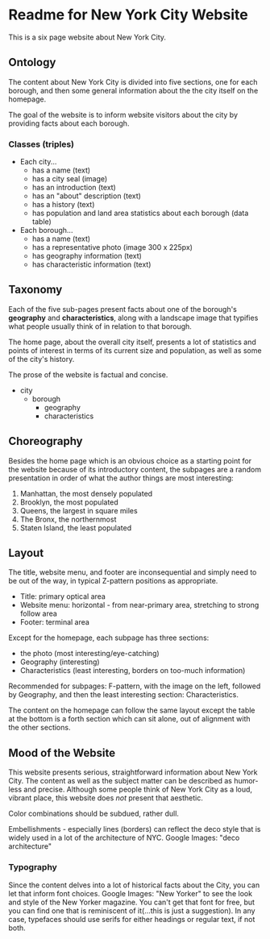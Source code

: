 # Readme for New York City Website

This is a six page website about New York City.  

## Ontology

The content about New York City is divided into five sections, one for each borough, and then some general information about the the city itself on the homepage.

The goal of the website is to inform website visitors about the city by providing facts about each borough.

### Classes (triples)

- Each city...
  - has a name (text)
  - has a city seal (image)
  - has an introduction (text)
  - has an "about" description (text)
  - has a history (text)
  - has population and land area statistics about each borough (data table)
- Each borough...
  - has a name (text)
  - has a representative photo (image 300 x 225px)
  - has geography information (text)
  - has characteristic information (text)

## Taxonomy

Each of the five sub-pages present facts about one of the borough's **geography** and **characteristics**, along with a landscape image that typifies what people usually think of in relation to that borough.  

The home page, about the overall city itself, presents a lot of statistics and points of interest in terms of its current size and population, as well as some of the city's history.

The prose of the website is factual and concise.  

- city
  - borough
    - geography
    - characteristics

## Choreography

Besides the home page which is an obvious choice as a starting point for the website because of its introductory content, the subpages are a random presentation in order of what the author things are most interesting:

1. Manhattan, the most densely populated
2. Brooklyn, the most populated
3. Queens, the largest in square miles
4. The Bronx, the northernmost
5. Staten Island, the least populated

## Layout

The title, website menu, and footer are inconsequential and simply need to be out of the way, in typical Z-pattern positions as appropriate.  

- Title: primary optical area
- Website menu: horizontal - from near-primary area, stretching to strong follow area
- Footer: terminal area

Except for the homepage, each subpage has three sections:

- the photo (most interesting/eye-catching)
- Geography (interesting)
- Characteristics (least interesting, borders on too-much information)

Recommended for subpages: F-pattern, with the image on the left, followed by Geography, and then the least interesting section: Characteristics.

The content on the homepage can follow the same layout except the table at the bottom is a forth section which can sit alone, out of alignment with the other sections.

## Mood of the Website

This website presents serious, straightforward information about New York City.  The content as well as the subject matter can be described as humor-less and precise.  Although some people think of New York City as a loud, vibrant place, this website does *not* present that aesthetic.  

Color combinations should be subdued, rather dull.  

Embellishments - especially lines (borders) can reflect the deco style that is widely used in a lot of the architecture of NYC.  Google Images: "deco architecture"

### Typography

Since the content delves into a lot of historical facts about the City, you can let that inform font choices.  Google Images: "New Yorker" to see the look and style of the New Yorker magazine.  You can't get that font for free, but you can find one that is reminiscent of it(...this is just a suggestion).  In any case, typefaces should use serifs for either headings or regular text, if not both.
